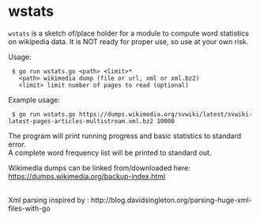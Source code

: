 # wstats

`wstats` is a sketch of/place holder for a module to compute word statistics on wikipedia data. It is NOT ready for proper use, so use at your own risk.

Usage:
  
     $ go run wstats.go <path> <limit>*
       <path> wikimedia dump (file or url, xml or xml.bz2)
       <limit> limit number of pages to read (optional)
   	
Example usage:

     $ go run wstats.go https://dumps.wikimedia.org/svwiki/latest/svwiki-latest-pages-articles-multistream.xml.bz2 10000

The program will print running progress and basic statistics to standard error.<br/>
A complete word frequency list will be printed to standard out.

Wikimedia dumps can be linked from/downloaded here: https://dumps.wikimedia.org/backup-index.html

<br/>
Xml parsing inspired by : http://blog.davidsingleton.org/parsing-huge-xml-files-with-go

